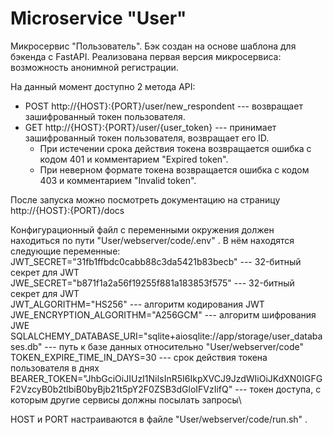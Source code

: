 # Microservice "User"

Микросервис "Пользователь". Бэк создан на основе шаблона для бэкенда с FastAPI. Реализована первая версия микросервиса: возможность анонимной регистрации.

На данный момент доступно 2 метода API:

* POST http://{HOST}:{PORT}/user/new_respondent  --- возвращает зашифрованный токен пользователя.
* GET http://{HOST}:{PORT}/user/{user_token} --- принимает зашифрованный токен пользователя, возвращает его ID. 
  - При истечении срока действия токена возвращается ошибка с кодом 401 и комментарием "Expired token". 
  - При неверном формате токена возвращается ошибка c кодом 403 и комментарием "Invalid token".

После запуска можно посмотреть документацию на страницу http://{HOST}:{PORT}/docs

Конфигурационный файл с переменными окружения должен находиться по пути "User/webserver/code/.env" .
В нём находятся следующие переменные:\
JWT_SECRET="31fb1ffbdc0cabb88c3da5421b83becb"  --- 32-битный секрет для JWT\
JWE_SECRET="b871f1a2a56f19255f881a183853f575"  --- 32-битный секрет для JWT\
JWT_ALGORITHM="HS256" --- алгоритм кодирования JWT\
JWE_ENCRYPTION_ALGORITHM="A256GCM" --- алгоритм шифрования JWE\
SQLALCHEMY_DATABASE_URI="sqlite+aiosqlite://app/storage/user_databases.db" --- путь к базе данных относительно "User/webserver/code"\
TOKEN_EXPIRE_TIME_IN_DAYS=30 --- срок действия токена пользователя в днях\
BEARER_TOKEN="JhbGciOiJIUzI1NiIsInR5I6IkpXVCJ9JzdWIiOiJKdXN0IGFGF2VzcyB0b2tlbiB0byBjb21t5pY2F0ZSB3dGloIFVzIifQ" --- токен доступа, с которым другие сервисы должны посылать запросы\

HOST и PORT настраиваются в файле "User/webserver/code/run.sh" .
